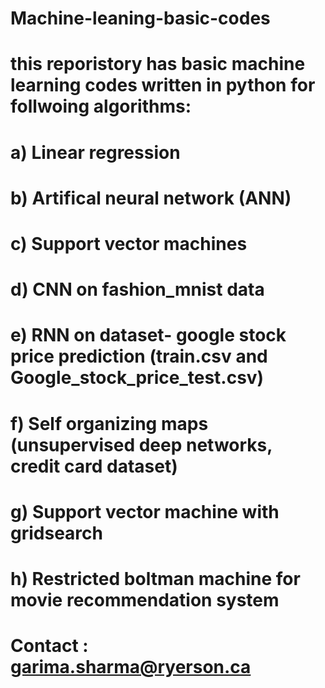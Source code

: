 # Machine-leaning-basic-codes
# this reporistory has basic machine learning codes written in python for follwoing algorithms: 
# a) Linear regression
# b) Artifical neural network (ANN)
# c) Support vector machines
# d) CNN on fashion_mnist data
# e) RNN on dataset- google stock price prediction (train.csv and Google_stock_price_test.csv)
# f) Self organizing maps (unsupervised deep networks, credit card dataset)
# g) Support vector machine with gridsearch
# h) Restricted boltman machine for movie recommendation system
# Contact : garima.sharma@ryerson.ca
